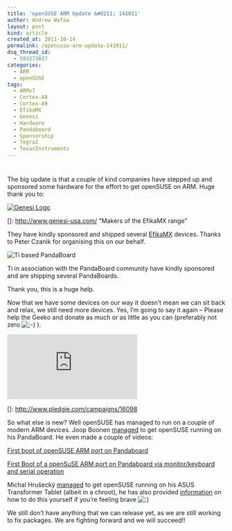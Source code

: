 ```yaml
---
title: 'openSUSE ARM Update &#8211; 141011'
author: Andrew Wafaa
layout: post
kind: article
created_at: 2011-10-14
permalink: /opensuse-arm-update-141011/
dsq_thread_id:
  - 593273817
categories:
  - ARM
  - openSUSE
tags:
  - ARMv7
  - Cortex-A8
  - Cortex-A9
  - EfikaMX
  - Genesi
  - Hardware
  - Pandaboard
  - Sponsorship
  - Tegra2
  - TexasInstruments
---
```

# 

The big update is that a couple of kind companies have stepped up and sponsored some hardware for the effort to get openSUSE on ARM. Huge thank you to:

[![Genesi Logo][2]][2]

 []: http://www.genesi-usa.com/ "Makers of the EfikaMX range"

They have kindly sponsored and shipped several [EfikaMX][2] devices. Thanks to Peter Czanik for organising this on our behalf.

 [2]: http://www.genesi-usa.com/products "EfikaMX Smarttops and Smartbooks"

![Ti based PandaBoard][3]

 [3]: http://pandaboard.org/sites/default/files/danland_logo.png

Ti in association with the PandaBoard community have kindly sponsored and are shipping several PandaBoards.

Thank you, this is a huge help.

Now that we have some devices on our way it doesn’t mean we can sit back and relax, we still need more devices. Yes, I’m going to say it again – Please help the Geeko and donate as much or as little as you can (preferably not zero ![;-)][4] ).

 [4]: http://andrew.wafaa.eu/blog/wp-includes/images/smilies/icon_wink.gif

[![Click here to lend your support to: openSUSE ARM Hardware and make a donation at www.pledgie.com !][6]][6]

 []: http://www.pledgie.com/campaigns/16098

So what else is new? Well openSUSE has managed to run on a couple of modern ARM devices. Joop Boonen [managed][6] to get openSUSE running on his PandaBoard. He even made a couple of videos:

 [6]: http://lists.opensuse.org/opensuse-arm/2011-10/msg00026.html "Joop's e-mail on getting openSUSE on the PandaBoard"

[First boot of openSUSE ARM port on Pandaboard][7]

 [7]: http://www.youtube.com/watch?v=bf5zKT2gWKs "First boot of openSUSE on a Pandaboard"



[First Boot of a openSuSE ARM port on Pandaboard via monitor/keyboard and serial operation][8]

 [8]: http://www.youtube.com/watch?v=FMziSoonpTU "Booting openSUSE on a Pandaboard via monitor/keyboard/serial"



Michal Hrušecký [managed][9] to get openSUSE running on his ASUS Transformer Tablet (albeit in a chroot), he has also provided [information][10] on how to do this yourself if you’re feeling brave ![:)][11] 

 [9]: http://michal.hrusecky.net/2011/10/opensuse-asus-transformer/ "Meet Optimus Geeko"
 [10]: http://michal.hrusecky.net/2011/10/opensuse-arm-chroot-less-then-alpha/ "Pre-Alpha Geeko chroot"
 [11]: http://andrew.wafaa.eu/blog/wp-includes/images/smilies/icon_smile.gif

We still don’t have anything that we can release yet, as we are still working to fix packages. We are fighting forward and we will succeed!!
